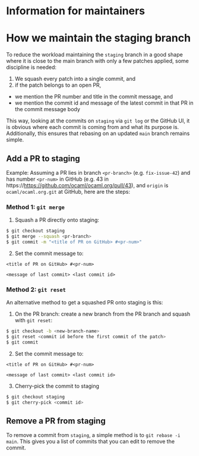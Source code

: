 # Information for maintainers

# How we maintain the staging branch

To reduce the workload maintaining the `staging` branch in a good shape where
it is close to the main branch with only a few patches applied, some discipline is needed:

1. We squash every patch into a single commit, and
2. if the patch belongs to an open PR,
  - we mention the PR number and title in the commit message, and
  - we mention the commit id and message of the latest commit in that PR in the commit message body

This way, looking at the commits on `staging` via `git log` or the GitHub UI, it is obvious where each commit is coming from and what its purpose is. Additionally, this ensures that rebasing on an updated
`main` branch remains simple.

## Add a PR to staging

Example: Assuming a PR lies in branch `<pr-branch>`
(e.g. `fix-issue-42`) and has number `<pr-num>` in GitHub (e.g. 43 in
https://https://github.com/ocaml/ocaml.org/pull/43), and `origin` is
`ocaml/ocaml.org.git` at GitHub, here are the steps:

### Method 1: `git merge`

1. Squash a PR directly onto staging:
  ```sh
  $ git checkout staging
  $ git merge --squash <pr-branch>
  $ git commit -m "<title of PR on GitHub> #<pr-num>"
  ```

2. Set the commit message to:
  ```
  <title of PR on GitHub> #<pr-num>

  <message of last commit> <last commit id>
  ```

### Method 2: `git reset`

An alternative method to get a squashed PR onto staging is this:
1. On the PR branch: create a new branch from the PR branch and squash with `git reset`:
  ```sh
  $ git checkout -b <new-branch-name>
  $ git reset <commit id before the first commit of the patch>
  $ git commit
  ```

2. Set the commit message to:
  ```
  <title of PR on GitHub> #<pr-num>

  <message of last commit> <last commit id>
  ```

3. Cherry-pick the commit to staging
  ```sh
  $ git checkout staging
  $ git cherry-pick <commit id>
  ```

## Remove a PR from staging

To remove a commit from `staging`, a simple method is to `git rebase -i main`. This gives you a list of commits that you can edit to remove the commit.
